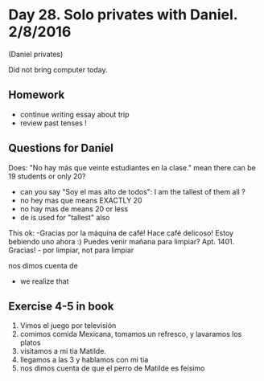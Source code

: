 Day 28. Solo privates with Daniel. 2/8/2016
==================
(Daniel privates)

Did not bring computer today.

## Homework
- continue writing essay about trip
- review past tenses !

## Questions for Daniel

Does: "No hay más que veinte estudiantes en la clase." mean there can be 19 students or only 20?
  - can you say "Soy el mas alto de todos": I am the tallest of them all ?
  - no hey mas que means EXACTLY 20
  - no hay mas de means 20 or less
  - de is used for "tallest" also

This ok:
  -Gracias por la máquina de café! Hace café delicoso! Estoy bebiendo uno ahora :) Puedes venir mañana para limpiar? Apt. 1401. Gracias! 
    - por limpiar, not para limpiar

nos dimos cuenta de 
  - we realize that

## Exercise 4-5 in book

1. Vimos el juego por televisión
2. comimos comida Mexicana, tomamos un refresco, y lavaramos los platos
3. visitamos a mi tia Matilde.
4. llegamos a las 3 y hablamos con mi tia
5. nos dimos cuenta de que el perro de Matilde es feísimo

